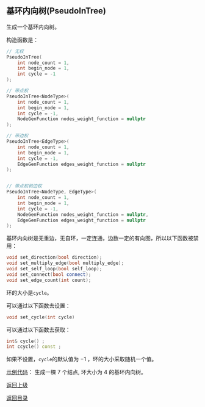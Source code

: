 

## 基环内向树(PseudoInTree)

生成一个基环内向树。

构造函数是：
```cpp
// 无权
PseudoInTree(
    int node_count = 1, 
    int begin_node = 1,
    int cycle = -1
);

// 带点权
PseudoInTree<NodeType>(
    int node_count = 1, 
    int begin_node = 1,
    int cycle = -1,
    NodeGenFunction nodes_weight_function = nullptr
);

// 带边权
PseudoInTree<EdgeType>(
    int node_count = 1, 
    int begin_node = 1,
    int cycle = -1,
    EdgeGenFunction edges_weight_function = nullptr
);


// 带点权和边权
PseudoInTree<NodeType, EdgeType>(
    int node_count = 1, 
    int begin_node = 1,
    int cycle = -1,
    NodeGenFunction nodes_weight_function = nullptr,
    EdgeGenFunction edges_weight_function = nullptr
);
```

基环内向树是无重边，无自环，一定连通，边数一定的有向图，所以以下函数被禁用：
```cpp
void set_direction(bool direction);
void set_multiply_edge(bool multiply_edge);
void set_self_loop(bool self_loop);
void set_connect(bool connect);
void set_edge_count(int count);
```

环的大小是`cycle`。

可以通过以下函数去设置：

```cpp
void set_cycle(int cycle)
```

可以通过以下函数去获取：

```cpp
int& cycle() ;
int ccycle() const ;
```

如果不设置，`cycle`的默认值为 $-1$ ，环的大小采取随机一个值。

[示例代码](../../../examples/pseudo_in_tree.cpp)：
生成一棵 $7$ 个结点, 环大小为 $4$ 的基环内向树。

[返回上级](./summary.md)

[返回目录](../../home.md)